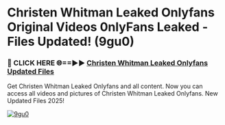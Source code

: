 # Christen Whitman Leaked Onlyfans Original Videos 0nlyFans Leaked - Files Updated! (9gu0)

<h3>🔴 CLICK HERE 🌐==►► <a href="https://tinyurl.com/3hn5wdd3" rel="nofollow">Christen Whitman Leaked Onlyfans Updated Files</a></h3>

Get Christen Whitman Leaked Onlyfans and all content. Now you can access all videos and pictures of Christen Whitman Leaked Onlyfans. New Updated Files 2025!

[![9gu0](https://i.imgur.com/4HnBqBT.gif)](https://tinyurl.com/3hn5wdd3)
